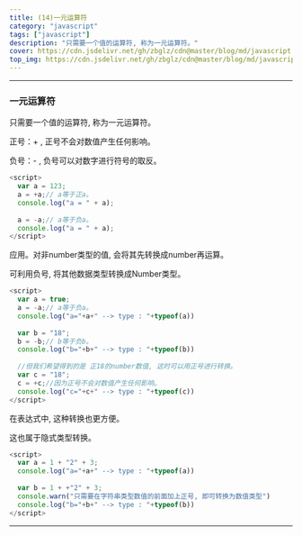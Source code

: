```yaml
---
title: (14)一元运算符
category: "javascript"
tags: ["javascript"]
description: "只需要一个值的运算符, 称为一元运算符。"
cover: https://cdn.jsdelivr.net/gh/zbglz/cdn@master/blog/md/javascript.svg
top_img: https://cdn.jsdelivr.net/gh/zbglz/cdn@master/blog/md/javascript.svg
---
```


***

### 一元运算符


只需要一个值的运算符, 称为一元运算符。

正号：+ , 正号不会对数值产生任何影响。

负号：- , 负号可以对数字进行符号的取反。


```js js
<script>
  var a = 123;
  a = +a;// a等于正a。
  console.log("a = " + a);
  
  a = -a;// a等于负a。
  console.log("a = " + a);
</script>
```


应用。对非number类型的值, 会将其先转换成number再运算。

可利用负号, 将其他数据类型转换成Number类型。


```js js
<script>
  var a = true;
  a = -a;// a等于负a。
  console.log("a="+a+" --> type : "+typeof(a))
  
  var b = "18";
  b = -b;// b等于负b。
  console.log("b="+b+" --> type : "+typeof(b))
  
  //但我们希望得到的是 正18的number数值, 这时可以用正号进行转换。
  var c = "18";
  c = +c;//因为正号不会对数值产生任何影响。
  console.log("c="+c+" --> type : "+typeof(c))
</script>
```


在表达式中, 这种转换也更方便。

这也属于隐式类型转换。


```js js
<script>
  var a = 1 + "2" + 3;
  console.log("a="+a+" --> type : "+typeof(a))
  
  var b = 1 + +"2" + 3;
  console.warn("只需要在字符串类型数值的前面加上正号, 即可转换为数值类型")
  console.log("b="+b+" --> type : "+typeof(b))
</script>
```


***